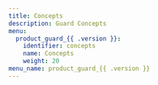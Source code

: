 ```yaml
---
title: Concepts
description: Guard Concepts
menu:
  product_guard_{{ .version }}:
    identifier: concepts
    name: Concepts
    weight: 20
menu_name: product_guard_{{ .version }}
---
```

